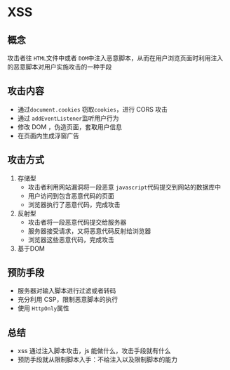 # XSS

## 概念

攻击者往 `HTML`文件中或者 `DOM`中注入恶意脚本，从而在用户浏览页面时利用注入的恶意脚本对用户实施攻击的一种手段

## 攻击内容

- 通过`document.cookies` 窃取`cookies`，进行 CORS 攻击
- 通过 `addEventListener`监听用户行为
- 修改 DOM ，伪造页面，套取用户信息
- 在页面内生成浮窗广告



## 攻击方式

1. 存储型
   - 攻击者利用网站漏洞将一段恶意 `javascript`代码提交到网站的数据库中
   - 用户访问到包含恶意代码的页面
   - 浏览器执行了恶意代码，完成攻击
2. 反射型
   - 攻击者将一段恶意代码提交给服务器
   - 服务器接受请求，又将恶意代码反射给浏览器
   - 浏览器这些恶意代码，完成攻击
3. 基于DOM



## 预防手段

- 服务器对输入脚本进行过滤或者转码
- 充分利用 CSP，限制恶意脚本的执行
- 使用 `HttpOnly`属性

## 总结

- xss 通过注入脚本攻击，js 能做什么，攻击手段就有什么
- 预防手段就从限制脚本入手：不给注入以及限制脚本的能力